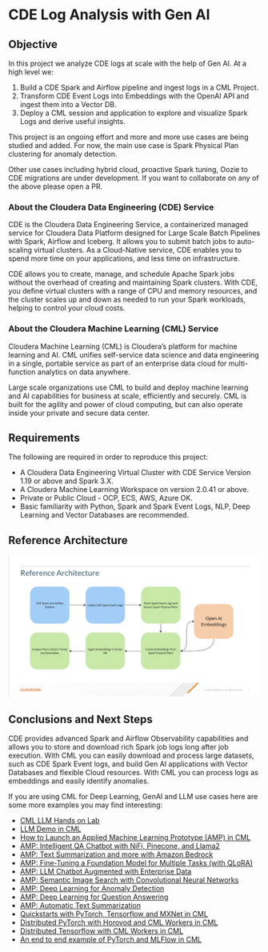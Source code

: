 # CDE Log Analysis with Gen AI

## Objective

In this project we analyze CDE logs at scale with the help of Gen AI. At a high level we:

1. Build a CDE Spark and Airflow pipeline and ingest logs in a CML Project.
2. Transform CDE Event Logs into Embeddings with the OpenAI API and ingest them into a Vector DB.
3. Deploy a CML session and application to explore and visualize Spark Logs and derive useful insights.

This project is an ongoing effort and more and more use cases are being studied and added. For now, the main use case is Spark Physical Plan clustering for anomaly detection.

Other use cases including hybrid cloud, proactive Spark tuning, Oozie to CDE migrations are under development. If you want to collaborate on any of the above please open a PR.

### About the Cloudera Data Engineering (CDE) Service

CDE is the Cloudera Data Engineering Service, a containerized managed service for Cloudera Data Platform designed for Large Scale Batch Pipelines with Spark, Airflow and Iceberg. It allows you to submit batch jobs to auto-scaling virtual clusters. As a Cloud-Native service, CDE enables you to spend more time on your applications, and less time on infrastructure.

CDE allows you to create, manage, and schedule Apache Spark jobs without the overhead of creating and maintaining Spark clusters. With CDE, you define virtual clusters with a range of CPU and memory resources, and the cluster scales up and down as needed to run your Spark workloads, helping to control your cloud costs.

### About the Cloudera Machine Learning (CML) Service

Cloudera Machine Learning (CML) is Cloudera’s platform for machine learning and AI. CML unifies self-service data science and data engineering in a single, portable service as part of an enterprise data cloud for multi-function analytics on data anywhere.

Large scale organizations use CML to build and deploy machine learning and AI capabilities for business at scale, efficiently and securely. CML is built for the agility and power of cloud computing, but can also operate inside your private and secure data center.

## Requirements

The following are required in order to reproduce this project:

* A Cloudera Data Engineering Virtual Cluster with CDE Service Version 1.19 or above and Spark 3.X.
* A Cloudera Machine Learning Workspace on version 2.0.41 or above.
* Private or Public Cloud - OCP, ECS, AWS, Azure OK.
* Basic familiarity with Python, Spark and Spark Event Logs, NLP, Deep Learning and Vector Databases are recommended.

## Reference Architecture

![alt text](img/ref_arch.png)

## Conclusions and Next Steps

CDE provides advanced Spark and Airflow Observability capabilities and allows you to store and download rich Spark job logs long after job execution. With CML you can easily download and process large datasets, such as CDE Spark Event logs, and build Gen AI applications with Vector Databases and flexible Cloud resources. With CML you can process logs as embeddings and easily identify anomalies.

If you are using CML for Deep Learning, GenAI and LLM use cases here are some more examples you may find interesting:

* [CML LLM Hands on Lab](https://github.com/SuperEllipse/CML-LLM-HOL-Workshop)
* [LLM Demo in CML](https://github.com/SuperEllipse/LLM-demo-on-CML)
* [How to Launch an Applied Machine Learning Prototype (AMP) in CML](https://docs.cloudera.com/machine-learning/cloud/applied-ml-prototypes/topics/ml-amps-overview.html)
* [AMP: Intelligent QA Chatbot with NiFi, Pinecone, and Llama2](https://github.com/cloudera/CML_AMP_Intelligent-QA-Chatbot-with-NiFi-Pinecone-and-Llama2)
* [AMP: Text Summarization and more with Amazon Bedrock](https://github.com/cloudera/CML_AMP_AI_Text_Summarization_with_Amazon_Bedrock)
* [AMP: Fine-Tuning a Foundation Model for Multiple Tasks (with QLoRA)](https://github.com/cloudera/CML_AMP_Finetune_Foundation_Model_Multiple_Tasks)
* [AMP: LLM Chatbot Augmented with Enterprise Data](https://github.com/cloudera/CML_AMP_LLM_Chatbot_Augmented_with_Enterprise_Data)
* [AMP: Semantic Image Search with Convolutional Neural Networks](https://github.com/cloudera/CML_AMP_Image_Analysis)
* [AMP: Deep Learning for Anomaly Detection](https://github.com/cloudera/CML_AMP_Anomaly_Detection)
* [AMP: Deep Learning for Question Answering](https://github.com/cloudera/CML_AMP_Question_Answering)
* [AMP: Automatic Text Summarization](https://github.com/cloudera/CML_AMP_Summarize)
* [Quickstarts with PyTorch, Tensorflow and MXNet in CML](https://github.com/pdefusco/cml_deeplearning)
* [Distributed PyTorch with Horovod and CML Workers in CML](https://github.com/pdefusco/Distributed_PyTorch_Horovod)
* [Distributed Tensorflow with CML Workers in CML](https://github.com/pdefusco/Distributed_Tensorflow_CML)
* [An end to end example of PyTorch and MLFlow in CML](https://github.com/pdefusco/CML_MLFlow_PyTorch)

